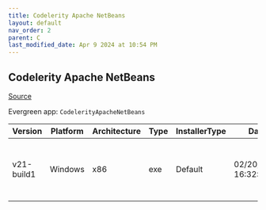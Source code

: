 ```yaml
---
title: Codelerity Apache NetBeans
layout: default
nav_order: 2
parent: C
last_modified_date: Apr 9 2024 at 10:54 PM
---
```


## Codelerity Apache NetBeans

[Source](https://www.codelerity.com/netbeans/)

Evergreen app: `CodelerityApacheNetBeans`

| Version    | Platform | Architecture | Type | InstallerType | Date                | Size      | URI                                                                                                                                                                                                            |
| ---------- | -------- | ------------ | ---- | ------------- | ------------------- | --------- | -------------------------------------------------------------------------------------------------------------------------------------------------------------------------------------------------------------- |
| v21-build1 | Windows  | x86          | exe  | Default       | 02/20/2024 16:32:46 | 589699352 | [https://github.com/codelerity/netbeans-installers/releases/download/v21-build1/Apache-NetBeans-21.exe](https://github.com/codelerity/netbeans-installers/releases/download/v21-build1/Apache-NetBeans-21.exe) |
